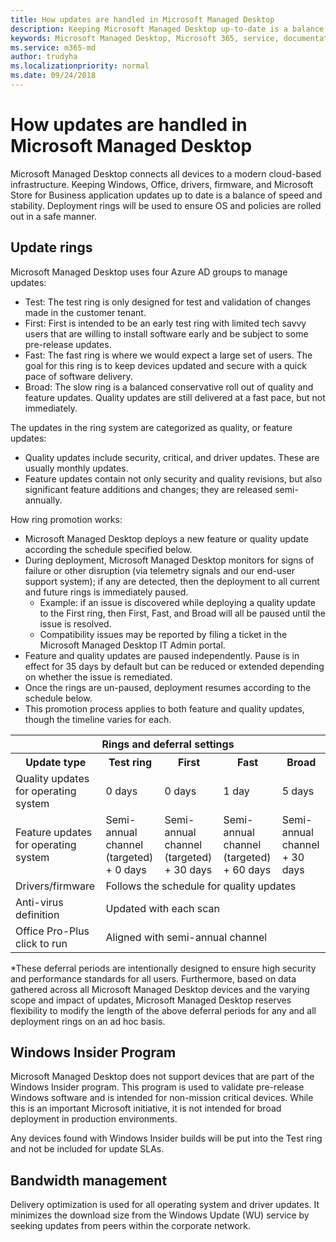 ```yaml
---
title: How updates are handled in Microsoft Managed Desktop
description: Keeping Microsoft Managed Desktop up-to-date is a balance of speed and stability.
keywords: Microsoft Managed Desktop, Microsoft 365, service, documentation
ms.service: m365-md
author: trudyha
ms.localizationpriority: normal
ms.date: 09/24/2018
---
```


# How updates are handled in Microsoft Managed Desktop


<!--This topic is the target for a "Learn more" link in the Admin Portal (aka.ms/update-rings); do not delete.-->

<!--Update management -->

Microsoft Managed Desktop connects all devices to a modern cloud-based infrastructure. Keeping Windows, Office, drivers, firmware, and Microsoft Store for Business application updates up to date is a balance of speed and stability. Deployment rings will be used to ensure OS and policies are rolled out in a safe manner. 

## Update rings

Microsoft Managed Desktop uses four Azure AD groups to manage updates:

- Test: The test ring is only designed for test and validation of changes made in the customer tenant.  
- First: First is intended to be an early test ring with limited tech savvy users that are willing to install software early and be subject to some pre-release updates.
- Fast: The fast ring is where we would expect a large set of users.  The goal for this ring is to keep devices updated and secure with a quick pace of software delivery.  
- Broad: The slow ring is a balanced conservative roll out of quality and feature updates.  Quality updates are still delivered at a fast pace, but not immediately. 

The updates in the ring system are categorized as quality, or feature updates:
- Quality updates include security, critical, and driver updates.  These are usually monthly updates. 
- Feature updates contain not only security and quality revisions, but also significant feature additions and changes; they are released semi-annually. 

How ring promotion works:
- Microsoft Managed Desktop deploys a new feature or quality update according the schedule specified below.
- During deployment, Microsoft Managed Desktop monitors for signs of failure or other disruption (via telemetry signals and our end-user support system); if any are detected, then the deployment to all current and future rings is immediately paused.
    - Example: if an issue is discovered while deploying a quality update to the First ring, then First, Fast, and Broad will all be paused until the issue is resolved.
    - Compatibility issues may be reported by filing a ticket in the Microsoft Managed Desktop IT Admin portal.
- Feature and quality updates are paused independently.  Pause is in effect for 35 days by default but can be reduced or extended depending on whether the issue is remediated.
- Once the rings are un-paused, deployment resumes according to the schedule below.
- This promotion process applies to both feature and quality updates, though the timeline varies for each.

<table>
<tr><th colspan="5">Rings and deferral settings</th></tr>
<tr><th>Update type</th><th>Test ring</th><th>First</th><th>Fast</th><th>Broad</th></tr>
<tr><td>Quality updates for operating system</td><td>0 days</td><td>0 days</td><td>1 day</td><td>5 days</td></tr>
<tr><td>Feature updates for operating system</td><td>Semi-annual channel (targeted) + 0 days</td><td>Semi-annual channel (targeted) + 30 days</td><td>Semi-annual channel (targeted) + 60 days</td><td>Semi-annual channel + 30 days</td></tr>
<tr><td>Drivers/firmware</td><td colspan="4">Follows the schedule for quality updates</td></tr>
<tr><td>Anti-virus definition</td><td colspan="4">Updated with each scan</td></tr>
<tr><td>Office Pro-Plus click to run</td><td colspan="4">Aligned with semi-annual channel</td></tr>
</table>

*These deferral periods are intentionally designed to ensure high security and performance standards for all users. Furthermore, based on data gathered across all Microsoft Managed Desktop devices and the varying scope and impact of updates, Microsoft Managed Desktop reserves flexibility to modify the length of the above deferral periods for any and all deployment rings on an ad hoc basis.

## Windows Insider Program

Microsoft Managed Desktop does not support devices that are part of the Windows Insider program. This program is used to validate pre-release Windows software and is intended for non-mission critical devices. While this is an important Microsoft initiative, it is not intended for broad deployment in production environments. 

Any devices found with Windows Insider builds will be put into the Test ring and not be included for update SLAs.

## Bandwidth management

Delivery optimization is used for all operating system and driver updates. It minimizes the download size from the Windows Update (WU) service by seeking updates from peers within the corporate network.


